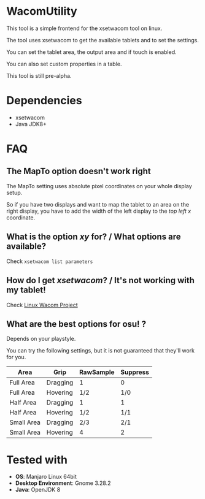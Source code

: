 # WacomUtility
This tool is a simple frontend for the xsetwacom tool on linux.

The tool uses xsetwacom to get the available tablets and to set the settings.

You can set the tablet area, the output area and if touch is enabled.

You can also set custom properties in a table.

This tool is still pre-alpha.

# Dependencies
* xsetwacom
* Java JDK8+

# FAQ
## The MapTo option doesn't work right
The MapTo setting uses absolute pixel coordinates on your whole display setup.

So if you have two displays and want to map the tablet to an area on the right display, you have to add the width of the left display to the _top left x_ coordinate.

## What is the option *xy* for? / What options are available?
Check ``xsetwacom list parameters``

## How do I get *xsetwacom*? / It's not working with my tablet!
Check [Linux Wacom Project](https://linuxwacom.github.io/)

## What are the best options for osu! ?
Depends on your playstyle.

You can try the following settings, but it is not guaranteed that they'll work for you.

| Area | Grip | RawSample | Suppress |
| ---- | ---- | --------- | -------- |
| Full Area | Dragging | 1 | 0 |
| Full Area | Hovering | 1/2 | 1/0 |
| Half Area | Dragging | 1 | 1 |
| Half Area | Hovering | 1/2 | 1/1 |
| Small Area | Dragging | 2/3 | 2/1 |
| Small Area | Hovering | 4 | 2 |

# Tested with
* __OS__: Manjaro Linux 64bit
* __Desktop Environment__: Gnome 3.28.2
* __Java__: OpenJDK 8
